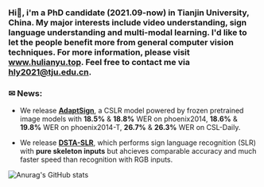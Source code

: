 ### Hi👋, i'm a PhD candidate (2021.09-now) in Tianjin University, China. My major interests include video understanding, sign language understanding and multi-modal learning. I'd like to let the people benefit more from general computer vision techniques. For more information, please visit www.hulianyu.top. Feel free to contact me via hly2021@tju.edu.cn.

### ✉ News:
- We release [**AdaptSign**](https://github.com/hulianyuyy/AdaptSign), a CSLR model powered by frozen pretrained image models with **18.5%** & **18.8%** WER on phoenix2014, **18.6%** & **19.8%** WER on phoenix2014-T, **26.7%** & **26.3%** WER on CSL-Daily.

- We release [**DSTA-SLR**](https://github.com/hulianyuyy/DSTA-SLR), which performs sign language recognition (SLR) with **pure skeleton inputs** but ahcieves comparable accuracy and much faster speed than recognition with RGB inputs.

![Anurag's GitHub stats](https://github-readme-stats.vercel.app/api?username=hulianyuyy&hide=commits,prs,contribs)
